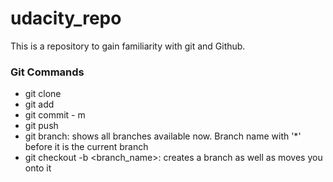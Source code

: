 # udacity_repo
This is a repository to gain familiarity with git and Github.

### Git Commands
* git clone
* git add
* git commit - m
* git push
* git branch: shows all branches available now. Branch name with '*' before it is the current branch 
* git checkout -b <branch_name>: creates a branch as well as moves you onto it
